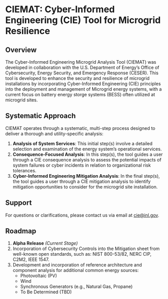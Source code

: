 # CIEMAT: Cyber-Informed Engineering (CIE) Tool for Microgrid Resilience

## Overview

The Cyber-Informed Engineering Microgrid Analysis Tool (CIEMAT) was developed in collaboration with the U.S. Department of Energy’s Office of Cybersecurity, Energy Security, and Emergency Response (CESER). This tool is developed to enhance the security and resilience of microgrid installations by incorporating Cyber-Informed Engineering (CIE) principles into the deployment and management of Microgrid energy systems, with a current focus on battery energy storge systems (BESS) often utilized at microgrid sites.

## Systematic Approach

CIEMAT operates through a systematic, multi-step process designed to deliver a thorough and utility-specific analysis:

1. **Analysis of System Services**: This initial step(s) involve a detailed selection and examination of the energy system’s operational services.
2. **Consequence-Focused Analysis**: In this step(s), the tool guides a user through a CIE consequence analysis to assess the potential impacts of system failures or cyber incidents in relation to organizational risk tolerances.
3. **Cyber-Informed Engineering Mitigation Analysis**: In the final step(s), the tool guides a user through a CIE mitigation analysis to identify mitigation opportunities to consider for the microgrid site installation.

## Support

For questions or clarifications, please contact us via email at [cie@inl.gov](mailto:cie@inl.gov).

## Roadmap

1. **Alpha Release** *(Current Stage)*
2. Incorporation of Cybersecurity Controls into the Mitigation sheet from well-known open standards, such as: NIST 800-53/82, NERC CIP, C2M2, IEEE 1547.
3. Development and incorporation of reference architecture and component analysis for additional common energy sources:
    - Photovoltaic (PV)
    - Wind
    - Synchronous Generators (e.g., Natural Gas, Propane)
    - To Be Determined (TBD)
